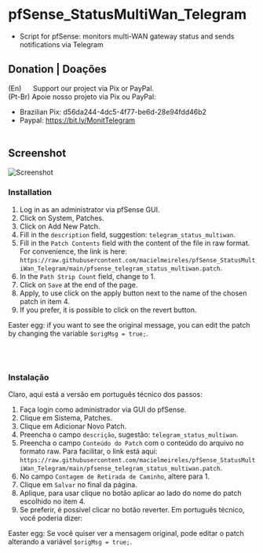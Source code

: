 # pfSense_StatusMultiWan_Telegram
- Script for pfSense: monitors multi-WAN gateway status and sends notifications via Telegram 


## Donation | Doações

(En)      Support our project via Pix or PayPal. <br />
(Pt-Br) Apoie nosso projeto via Pix ou PayPal: <br />

- Brazilian Pix: d56da244-4dc5-4f77-be6d-28e94fdd46b2 <br />
- Paypal:  https://bit.ly/MonitTelegram <br /><br />


## Screenshot
![Screenshot](https://github.com/macielmeireles/OpnSense-MultiWan-Telegram/blob/main/screenshot.jpg)


### Installation
1) Log in as an administrator via pfSense GUI.
2) Click on System, Patches.
3) Click on Add New Patch.
4) Fill in the `description` field, suggestion: `telegram_status_multiwan`.
5) Fill in the `Patch Contents` field with the content of the file in raw format. For convenience, the link is here: `https://raw.githubusercontent.com/macielmeireles/pfSense_StatusMultiWan_Telegram/main/pfsense_telegram_status_multiwan.patch`.
6) In the `Path Strip Count` field, change to 1.
7) Click on `Save` at the end of the page.
8) Apply, to use click on the apply button next to the name of the chosen patch in item 4.
9) If you prefer, it is possible to click on the revert button.

Easter egg: if you want to see the original message, you can edit the patch by changing the variable `$origMsg = true;`.

<br /><br />

### Instalação
Claro, aqui está a versão em português técnico dos passos:

1) Faça login como administrador via GUI do pfSense.
2) Clique em Sistema, Patches.
3) Clique em Adicionar Novo Patch.
4) Preencha o campo `descrição`, sugestão: `telegram_status_multiwan`.
5) Preencha o campo `Conteúdo do Patch` com o conteúdo do arquivo no formato raw. Para facilitar, o link está aqui: `https://raw.githubusercontent.com/macielmeireles/pfSense_StatusMultiWan_Telegram/main/pfsense_telegram_status_multiwan.patch`.
6) No campo `Contagem de Retirada de Caminho`, altere para 1.
7) Clique em `Salvar` no final da página.
8) Aplique, para usar clique no botão aplicar ao lado do nome do patch escolhido no item 4.
9) Se preferir, é possível clicar no botão reverter.
Em português técnico, você poderia dizer:

Easter egg: Se você quiser ver a mensagem original, pode editar o patch alterando a variável `$origMsg = true;`.


